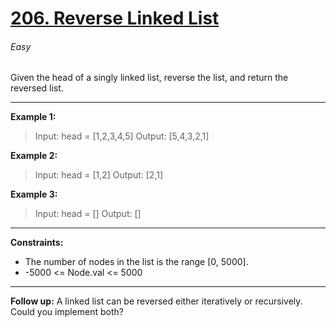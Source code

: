 # [206. Reverse Linked List](https://leetcode.com/problems/reverse-linked-list "206. Reverse Linked List")
###### Easy
Given the head of a singly linked list, reverse the list, and return the reversed list.


------------

**Example 1:**
> Input: head = [1,2,3,4,5]
Output: [5,4,3,2,1]

**Example 2:**
> Input: head = [1,2]
Output: [2,1]

**Example 3:**
> Input: head = []
Output: []

------------

**Constraints:**

- The number of nodes in the list is the range [0, 5000].
- -5000 <= Node.val <= 5000

------------


**Follow up:** A linked list can be reversed either iteratively or recursively. Could you implement both?
